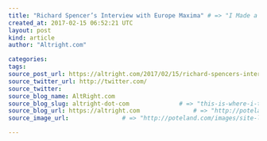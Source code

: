```yaml
---
title: "Richard Spencer’s Interview with Europe Maxima" # => "I Made a Pretty Gem - Planet.rb"
created_at: 2017-02-15 06:52:21 UTC
layout: post
kind: article
author: "Altright.com"

categories: 
tags: 
source_post_url: https://altright.com/2017/02/15/richard-spencers-interview-with-europe-maxima/    # => "http://poteland.com/blog/i-made-a-pretty-gem-planet-dot-rb/"
source_twitter_url: http://twitter.com/
source_twitter: 
source_blog_name: AltRight.com
source_blog_slug: altright-dot-com              # => "this-is-where-i-tell-you-stuff"
source_blog_url: https://altright.com               # => "http://poteland.com/articles"
source_image_url:               # => "http://poteland.com/images/site-logo.png"

---
```



<!--
   This interview about Donald Trump, the question of identity, geopolitics, Islam, and other issues originally appeared in a French publication Europe Maxima. Richard was interviewed by Thierry Durolle. Europe Maxima: First and foremost, thank you for answering my questions. To begin this interview, could you introduce yourself and the National Policy Institute to our readers? Richard Spencer: The National Policy Institute is an independent non-profit think tank dedicated to the heritage, identity, and future of people of European descent in the United States and around the world. I am the President and Director of The National Policy Institute and Washington Summit Publishers. I am also the founder and Editor of Radix Journal, RadixJournal.com, and a co-founder of the recently-launched AltRight.com. Europe Maxima: You are considered by the media as a kind of showcase or spokesman of the now-famous Alt Right. We know that the Alt Right is more of a nebula of different tendencies rather than a homogeneous movement. Where do you fit in this Alt-Right nebula? Richard Spencer: I coined the term “alternative Right” in 2008 in order to differentiate myself from the failures of mainstream American conservatism. I saw the latter as a purely reactive form, seeking to preserve the status quo as opposed to focusing on passing down key aspects of our ancestral traditions to future generations. I have been referred to as the intellectual vanguard of this movement. Today, Alt Right is, indeed, an umbrella term to describe those seeking the way out of Liberal Postmodernity dominating the United States and Europe through various means: culturally, socially, politically. Alt Right’s current diversity is a natural state in its early stages of development, as we consolidate our message and improve our communication with likeminded counterparts outside the U.S. Europe Maxima: Several protagonists of the Alt Right seem to be influenced by the French Nouvelle Droite and particularly by Guillaume Faye and Alain de Benoist. As far as you are concerned, you invited the latter in 2013 to talk about the identity question. What did you learn from the French Nouvelle Droite and do you believe that its influence is that important among Alt Righters? Richard Spencer: The so-called French New Right has left a tremendous impact on the Alt Right, as have earlier renditions of the Right in continental Europe: from Friedrich Nietzsche to the Conservative Revolutionary thinkers in the interwar period. One of the reasons for this influence is the fact that continental Europe has a rich tradition of right-wing intellectuals as compared to the United States, which has, relative to its population, few. Apart from a number of notable exceptions, today, the Right in the U.S. comprises neoconservatives, libertarians, and paleoconservatives, who either fail to address key questions of identity or do not go far enough in doing so. Europe Maxima: Except the Nouvelle Droite and some famous thinkers like Julius Evola and Oswald Spengler, we don’t really know American thinkers who influenced the Alt Right. Could you name a few? Richard Spencer: Some of the notable thinkers of recent times in the U.S. include Sam Francis, Patrick Buchanan, Murray Rothbard, and Paul Gottfried. In various ways, these thinkers criticized Washington’s foreign policy of chaos led by neocons and liberal interventionists, questioned the decline of the West, and examined questions of identity. Europe Maxima: The Lügenpresse depicts you as a neo-Nazi and a white supremacist whereas you consider yourself a race-realist. Does this mean you want a « nice white country » or that you would accept living in a multicultural country as long as there is no racial and cultural mixing between its communities? Richard Spencer: I consider myself an Identitarian. I have also repeatedly stated that to move forward, we must discard all ideologies of the past. Proponents of Liberalism (even those who self-describe as the mainstream Left) refer to anyone who opposes them by using emotionally-charged keywords, including “Nazi.” This shows the power of such keywords to shut down rational discussion, but also the fact that globalist elites and their supporters have been in a state of hysteria about the slow paradigm shift toward identity-focused populism since Brexit and, especially, since Trump’s election and inauguration. If you look at recent violent protests during Trump’s inauguration or those in Berkeley, you will notice that those who have been attacked—both verbally and physically—are not only people like me, with bold and radical ideas, but also mainstream conservatives wearing red Trump hats. This means that our attackers do not differentiate between us. The explicit nature of this friend/enemy distinction is good: our opponents are hostile and even violent, which should convert more open-minded people to our message. Europe Maxima: Is race, as a concept, more than simple biological materialism to you? What would be the answer of the spiritual vacuity and nihilism the post-modern white man is afflicted by? Richard Spencer: I do not subscribe to pure biological determinism. I believe that one’s identity is a complex interplay of nature and nurture: from one’s DNA to cultural and social interactions, and, of course, geography—the sense of rootedness in one’s native landscape. Our European counterparts must understand the uniqueness of American development: our society is hyper-racialized because our history on this continent involved slavery, various waves of immigration, mainly from Europe and, more recently, from other parts of the world, segregation, and so forth. Whereas some older dwindling immigrant communities such as the Irish certainly exist, the majority of Americans of European descent is not only ethnically mixed but also self-identifies as simply White. This is both their reality in terms of self-perception and in terms of being the Other—when they encounter members of other groups. In some ways, this perception is similar to Americans of African, Hispanic, and other backgrounds. Yet whereas these minority groups are encouraged to embrace their respective group identities through their own institutions and encouragement by the state, such as Affirmative Action in education, Americans of European descent do not have such mechanisms. It is true that up until recently, White Americans held social and cultural […]           # => "I’ve been hurting to write this ever since we had the idea of creating a Planet for Cubox..." (Continued)
   altright-dot-com              # => "this-is-where-i-tell-you-stuff"
   https://altright.com               # => "http://poteland.com/articles"
                 # => "http://poteland.com/images/site-logo.png"
This interview about Donald Trump, the question of identity, geopolitics, Islam, and other issues originally appeared in a French publication Europe Maxima. Richard was interviewed by Thierry Durolle. Europe Maxima: First and foremost, thank you for answering my questions. To begin this interview, could you introduce yourself and the National Policy Institute to our readers? Richard Spencer: The National Policy Institute is an independent non-profit think tank dedicated to the heritage, identity, and future of people of European descent in the United States and around the world. I am the President and Director of The National Policy Institute and Washington Summit Publishers. I am also the founder and Editor of Radix Journal, RadixJournal.com, and a co-founder of the recently-launched AltRight.com. Europe Maxima: You are considered by the media as a kind of showcase or spokesman of the now-famous Alt Right. We know that the Alt Right is more of a nebula of different tendencies rather than a homogeneous movement. Where do you fit in this Alt-Right nebula? Richard Spencer: I coined the term “alternative Right” in 2008 in order to differentiate myself from the failures of mainstream American conservatism. I saw the latter as a purely reactive form, seeking to preserve the status quo as opposed to focusing on passing down key aspects of our ancestral traditions to future generations. I have been referred to as the intellectual vanguard of this movement. Today, Alt Right is, indeed, an umbrella term to describe those seeking the way out of Liberal Postmodernity dominating the United States and Europe through various means: culturally, socially, politically. Alt Right’s current diversity is a natural state in its early stages of development, as we consolidate our message and improve our communication with likeminded counterparts outside the U.S. Europe Maxima: Several protagonists of the Alt Right seem to be influenced by the French Nouvelle Droite and particularly by Guillaume Faye and Alain de Benoist. As far as you are concerned, you invited the latter in 2013 to talk about the identity question. What did you learn from the French Nouvelle Droite and do you believe that its influence is that important among Alt Righters? Richard Spencer: The so-called French New Right has left a tremendous impact on the Alt Right, as have earlier renditions of the Right in continental Europe: from Friedrich Nietzsche to the Conservative Revolutionary thinkers in the interwar period. One of the reasons for this influence is the fact that continental Europe has a rich tradition of right-wing intellectuals as compared to the United States, which has, relative to its population, few. Apart from a number of notable exceptions, today, the Right in the U.S. comprises neoconservatives, libertarians, and paleoconservatives, who either fail to address key questions of identity or do not go far enough in doing so. Europe Maxima: Except the Nouvelle Droite and some famous thinkers like Julius Evola and Oswald Spengler, we don’t really know American thinkers who influenced the Alt Right. Could you name a few? Richard Spencer: Some of the notable thinkers of recent times in the U.S. include Sam Francis, Patrick Buchanan, Murray Rothbard, and Paul Gottfried. In various ways, these thinkers criticized Washington’s foreign policy of chaos led by neocons and liberal interventionists, questioned the decline of the West, and examined questions of identity. Europe Maxima: The Lügenpresse depicts you as a neo-Nazi and a white supremacist whereas you consider yourself a race-realist. Does this mean you want a « nice white country » or that you would accept living in a multicultural country as long as there is no racial and cultural mixing between its communities? Richard Spencer: I consider myself an Identitarian. I have also repeatedly stated that to move forward, we must discard all ideologies of the past. Proponents of Liberalism (even those who self-describe as the mainstream Left) refer to anyone who opposes them by using emotionally-charged keywords, including “Nazi.” This shows the power of such keywords to shut down rational discussion, but also the fact that globalist elites and their supporters have been in a state of hysteria about the slow paradigm shift toward identity-focused populism since Brexit and, especially, since Trump’s election and inauguration. If you look at recent violent protests during Trump’s inauguration or those in Berkeley, you will notice that those who have been attacked—both verbally and physically—are not only people like me, with bold and radical ideas, but also mainstream conservatives wearing red Trump hats. This means that our attackers do not differentiate between us. The explicit nature of this friend/enemy distinction is good: our opponents are hostile and even violent, which should convert more open-minded people to our message. Europe Maxima: Is race, as a concept, more than simple biological materialism to you? What would be the answer of the spiritual vacuity and nihilism the post-modern white man is afflicted by? Richard Spencer: I do not subscribe to pure biological determinism. I believe that one’s identity is a complex interplay of nature and nurture: from one’s DNA to cultural and social interactions, and, of course, geography—the sense of rootedness in one’s native landscape. Our European counterparts must understand the uniqueness of American development: our society is hyper-racialized because our history on this continent involved slavery, various waves of immigration, mainly from Europe and, more recently, from other parts of the world, segregation, and so forth. Whereas some older dwindling immigrant communities such as the Irish certainly exist, the majority of Americans of European descent is not only ethnically mixed but also self-identifies as simply White. This is both their reality in terms of self-perception and in terms of being the Other—when they encounter members of other groups. In some ways, this perception is similar to Americans of African, Hispanic, and other backgrounds. Yet whereas these minority groups are encouraged to embrace their respective group identities through their own institutions and encouragement by the state, such as Affirmative Action in education, Americans of European descent do not have such mechanisms. It is true that up until recently, White Americans held social and cultural […]<div class="">
    <i>Source: <a href="https://altright.com">AltRight.com</a></i>
</div>

